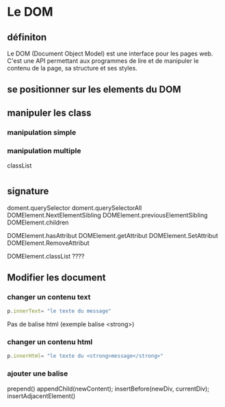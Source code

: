 # Le DOM

##  définiton 
Le DOM (Document Object Model) est une interface pour les pages web. 
C'est une API permettant aux programmes de lire et de manipuler le contenu de la page, sa structure et ses styles. 


## se positionner sur les elements du DOM
## manipuler les class


### manipulation simple

### manipulation multiple



classList

#

## signature


doment.querySelector
doment.querySelectorAll
DOMElement.NextElementSibling 
DOMElement.previousElementSibling 
DOMElement.children


DOMElement.hasAttribut
DOMElement.getAttribut
DOMElement.SetAttribut
DOMElement.RemoveAttribut

DOMElement.classList
????


## Modifier les document 

### changer un contenu text
```js
p.innerText= "le texte du message"
```
Pas de balise html (exemple balise \<strong>)

### changer un contenu html 
```js
p.innerHtml= "le texte du <strong>message</strong>"
```


### ajouter une balise


prepend()
appendChild(newContent);
insertBefore(newDiv, currentDiv);
insertAdjacentElement()



